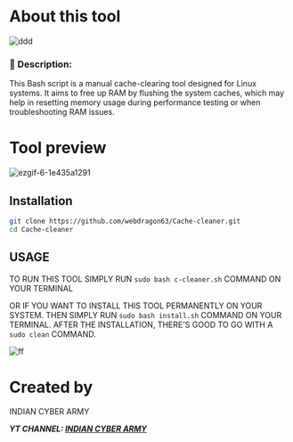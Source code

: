 # About this tool
![ddd](https://github.com/user-attachments/assets/376bd301-8daf-4614-8cf8-6a89deffc3c4)
### 📄 Description:
This Bash script is a manual cache-clearing tool designed for Linux systems. It aims to free up RAM by flushing the system caches, which may help in resetting memory usage during performance testing or when troubleshooting RAM issues.
# Tool preview
![ezgif-6-1e435a1291](https://github.com/webdragon63/Cache-cleaner/assets/117004849/7ced0102-b224-4631-8c0b-1917d7afb3a0)

## Installation

```bash
git clone https://github.com/webdragon63/Cache-cleaner.git
cd Cache-cleaner
```


## USAGE

TO RUN THIS TOOL SIMPLY RUN `sudo bash c-cleaner.sh` COMMAND ON YOUR TERMINAL

OR IF YOU WANT TO INSTALL THIS TOOL PERMANENTLY ON YOUR SYSTEM. THEN SIMPLY RUN `sudo bash install.sh` COMMAND ON YOUR TERMINAL. AFTER THE INSTALLATION, THERE'S GOOD TO GO WITH A `sudo clean` COMMAND.

![ff](https://github.com/user-attachments/assets/adef1dff-6f59-4639-a57b-b22b5f4b1a40)


# Created by
INDIAN CYBER ARMY

***YT CHANNEL: [INDIAN CYBER ARMY](https://www.youtube.com/@indiancyberarmy5)***
